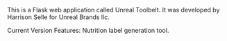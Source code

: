 This is a Flask web application called Unreal Toolbelt. It was developed by
Harrison Selle for Unreal Brands llc.

Current Version Features:
  Nutrition label generation tool.
